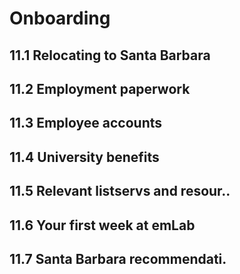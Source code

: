 # Onboarding

## 11.1 Relocating to Santa Barbara

## 11.2 Employment paperwork

## 11.3 Employee accounts

## 11.4 University benefits

## 11.5 Relevant listservs and resour..

## 11.6 Your first week at emLab

## 11.7 Santa Barbara recommendati.
